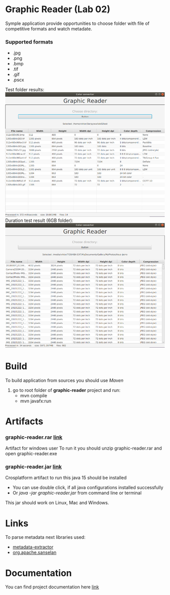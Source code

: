 # Graphic Reader (Lab 02)
Symple application provide opportunities to choose folder with file of competitive formats and watch metadate.
### Supported formats
* .jpg
* .png
* .bmp
* .tif
* .gif
* .pscx

Test folder results:
![](https://github.com/ViktorHi/kg-lab02/blob/master/doc/img/test.png)
Duration test result (6GB folder):
![](https://github.com/ViktorHi/kg-lab02/blob/master/doc/img/duration.png)
# Build 
To build application from sources you should use *Maven* 

1. go to root folder of **graphic-reader** project and run: 
    * mvn compile
    * mvn javafx:run

# Artifacts
### graphic-reader.rar [link](https://github.com/ViktorHi/kg-lab02/tree/master/artifact/win)
Artifact for windows user
To run it you should unzip graphic-reader.rar and open graphic-reader.exe

### graphic-reader.jar [link](https://github.com/ViktorHi/kg-lab02/tree/master/artifact/crossplatform)
Crosplatform artifact to run this java 15 should be installed
* You can use double click, if all java configurations installed successfully
* Or *java -jar graphic-reader.jar* from command line or terminal 

This jar should work on Linux, Mac and Windows.

# Links
To parse metadata next libraries used:
* [metadata-extractor](https://github.com/drewnoakes/metadata-extractor)
* [org.apache.sanselan](https://commons.apache.org/proper/commons-imaging/javadocs/api-release/org/apache/sanselan/Sanselan.html)

# Documentation 
You can find project documentation here [link](https://github.com/ViktorHi/kg-lab02/tree/master/doc)

